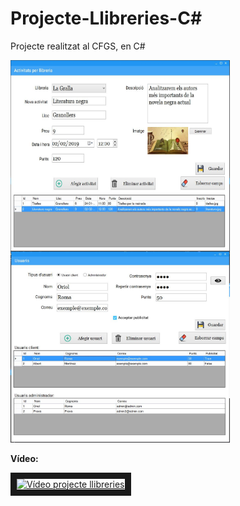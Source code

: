 # Projecte-Llibreries-C#
Projecte realitzat al CFGS, en C#

<img src="CapturaLlibreries.JPG" width="351" height="306" align="top" alt="imatge llibreries"> <img src="CapturaUsuaris.JPG" width="351" height="306" alt="imatge usuaris">
<p><b>Vídeo:</b></p>
<a href="https://youtu.be/K4G4qXWU5KI" target="_blank"><img src="http://img.youtube.com/vi/K4G4qXWU5KI/0.jpg" 
alt="Vídeo projecte llibreries" width="240" height="180" border="10" /></a>
